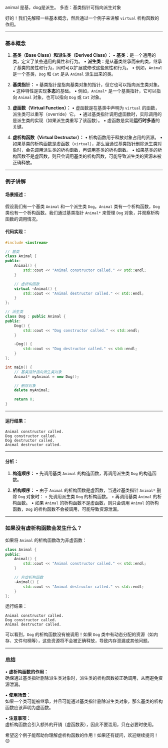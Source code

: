 
animal 是基，dog是派生。
多态：基类指针可指向派生对象


好的！我们先解释一些基本概念，然后通过一个例子来讲解 `virtual` 析构函数的作用。

---

### **基本概念**

1. **基类（Base Class）和派生类（Derived Class）：**
   • **基类**：是一个通用的类，定义了某些通用的属性和行为。
   • **派生类**：是从基类继承而来的类，继承了基类的属性和行为，同时可以扩展或修改这些属性和行为。
   • 例如，`Animal` 是一个基类，`Dog` 和 `Cat` 是从 `Animal` 派生出来的类。

2. **基类指针：**
   • 基类指针是指向基类对象的指针，但它也可以指向派生类对象。
   • 这种特性是实现**多态**的基础。
   • 例如，`Animal*` 是一个基类指针，它可以指向 `Animal` 对象，也可以指向 `Dog` 或 `Cat` 对象。

3. **虚函数（Virtual Function）：**
   • 虚函数是在基类中声明为 `virtual` 的函数，派生类可以重写（override）它。
   • 通过基类指针调用虚函数时，实际调用的是派生类的实现（如果派生类重写了该函数）。
   • 虚函数是实现**运行时多态**的关键。

4. **虚析构函数（Virtual Destructor）：**
   • 析构函数用于释放对象占用的资源。
   • 如果基类的析构函数是虚函数（`virtual`），那么当通过基类指针删除派生类对象时，会先调用派生类的析构函数，再调用基类的析构函数。
   • 如果基类的析构函数不是虚函数，则只会调用基类的析构函数，可能导致派生类的资源未被正确释放。

---

### **例子讲解**

#### 场景描述：
假设我们有一个基类 `Animal` 和一个派生类 `Dog`。`Animal` 类有一个析构函数，`Dog` 类也有一个析构函数。我们通过基类指针 `Animal*` 来管理 `Dog` 对象，并观察析构函数的调用情况。

#### 代码实现：

```cpp
#include <iostream>

// 基类
class Animal {
public:
    Animal() {
        std::cout << "Animal constructor called." << std::endl;
    }

    // 虚析构函数
    virtual ~Animal() {
        std::cout << "Animal destructor called." << std::endl;
    }
};

// 派生类
class Dog : public Animal {
public:
    Dog() {
        std::cout << "Dog constructor called." << std::endl;
    }

    ~Dog() {
        std::cout << "Dog destructor called." << std::endl;
    }
};

int main() {
    // 基类指针指向派生类对象
    Animal* myAnimal = new Dog();

    // 删除对象
    delete myAnimal;

    return 0;
}
```

---

#### **运行结果：**

```
Animal constructor called.
Dog constructor called.
Dog destructor called.
Animal destructor called.
```

---

#### **分析：**

1. **构造顺序：**
   • 先调用基类 `Animal` 的构造函数，再调用派生类 `Dog` 的构造函数。

2. **析构顺序：**
   • 由于 `Animal` 的析构函数是虚函数，当通过基类指针 `Animal*` 删除 `Dog` 对象时：
     ◦ 先调用派生类 `Dog` 的析构函数。
     ◦ 再调用基类 `Animal` 的析构函数。
   • 如果 `Animal` 的析构函数不是虚函数，则只会调用 `Animal` 的析构函数，`Dog` 的析构函数不会被调用，可能导致资源泄漏。

---

### **如果没有虚析构函数会发生什么？**

如果将 `Animal` 的析构函数改为非虚函数：

```cpp
class Animal {
public:
    Animal() {
        std::cout << "Animal constructor called." << std::endl;
    }

    // 非虚析构函数
    ~Animal() {
        std::cout << "Animal destructor called." << std::endl;
    }
};
```

运行结果：

```
Animal constructor called.
Dog constructor called.
Animal destructor called.
```

可以看到，`Dog` 的析构函数没有被调用！如果 `Dog` 类中有动态分配的资源（如内存、文件句柄等），这些资源将不会被正确释放，导致内存泄漏或其他问题。

---

### **总结**

• **虚析构函数的作用：**  
  确保通过基类指针删除派生类对象时，派生类的析构函数被正确调用，从而避免资源泄漏。

• **使用场景：**  
  如果一个类可能被继承，并且可能通过基类指针删除派生类对象，那么基类的析构函数应该声明为虚函数。

• **注意事项：**  
  虚析构函数会引入额外的开销（虚函数表），因此不要滥用，只在必要时使用。

希望这个例子能帮助你理解虚析构函数的作用！如果还有疑问，欢迎继续提问！ 😊